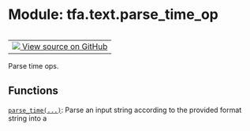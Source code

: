 <div itemscope itemtype="http://developers.google.com/ReferenceObject">
<meta itemprop="name" content="tfa.text.parse_time_op" />
<meta itemprop="path" content="Stable" />
</div>

# Module: tfa.text.parse_time_op


<table class="tfo-notebook-buttons tfo-api" align="left">

<td>
  <a target="_blank" href="https://github.com/tensorflow/addons/tree/r0.7/tensorflow_addons/text/parse_time_op.py">
    <img src="https://www.tensorflow.org/images/GitHub-Mark-32px.png" />
    View source on GitHub
  </a>
</td></table>



Parse time ops.



## Functions

[`parse_time(...)`](../../tfa/text/parse_time.md): Parse an input string according to the provided format string into a



